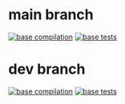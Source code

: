 # main branch
[![base compilation](https://github.com/InsideBSITheSecond/push_swap/actions/workflows/compile.yml/badge.svg?branch=master)](https://github.com/InsideBSITheSecond/push_swap/actions/workflows/compile.yml) [![base tests](https://github.com/InsideBSITheSecond/push_swap/actions/workflows/run_tests.yml/badge.svg?branch=master)](https://github.com/InsideBSITheSecond/push_swap/actions/workflows/run_tests.yml)

# dev branch
[![base compilation](https://github.com/InsideBSITheSecond/push_swap/actions/workflows/compile.yml/badge.svg?branch=dev)](https://github.com/InsideBSITheSecond/push_swap/actions/workflows/compile.yml) [![base tests](https://github.com/InsideBSITheSecond/push_swap/actions/workflows/run_tests.yml/badge.svg?branch=dev)](https://github.com/InsideBSITheSecond/push_swap/actions/workflows/run_tests.yml)
